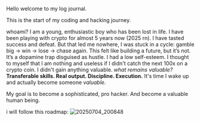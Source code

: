 Hello welcome to my log journal.

This is the start of my coding and hacking journey.

whoami?
I am a young, enthusiastic boy who has been lost in life. I have been playing with crypto for almost 5 years now (2025 rn). I have tasted success and defeat. But that led me nowhere, I was stuck in a cycle: gamble big → win → lose → chase again. This felt like building a future, but it’s not. It’s a dopamine trap disguised as hustle.
I had a low self-esteem. I thought to myself that I am nothing and useless if I didn't catch the next 100x on a crypto coin.
I didn't gain anything valuable. _what remains valuable?_ **Transferable skills. Real output. Discipline. Execution.**
It's time I wake up and actually become someone _valuable_. 

My goal is to become a sophisticated, pro hacker. And become a valuable human being. 


i will follow this roadmap:
![20250704_200848](https://github.com/user-attachments/assets/7a3b356e-1420-4498-aa79-366ade68ef4f)

